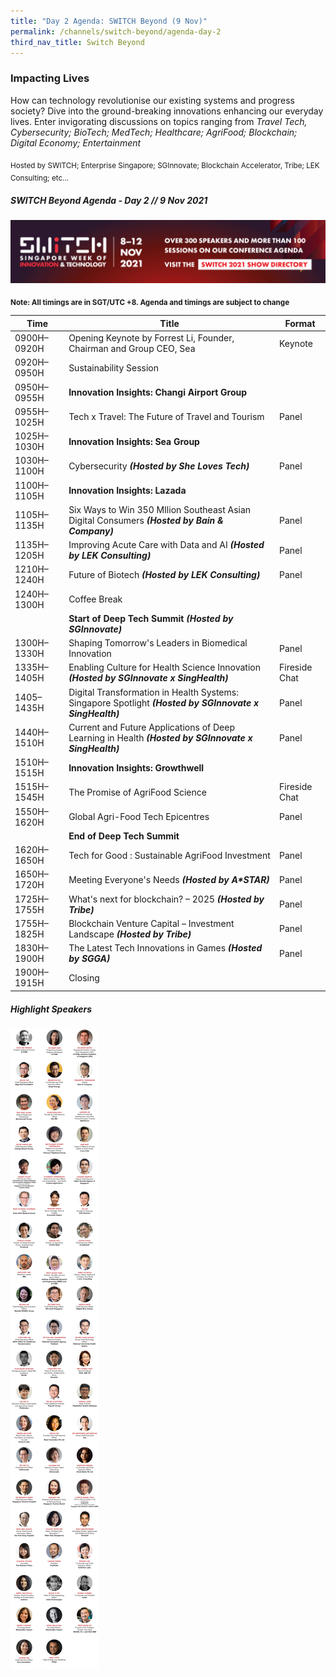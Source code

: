 ```yaml
---
title: "Day 2 Agenda: SWITCH Beyond (9 Nov)"
permalink: /channels/switch-beyond/agenda-day-2
third_nav_title: Switch Beyond
---
```

### Impacting Lives

How can technology revolutionise our existing systems and progress society? Dive into the ground-breaking innovations enhancing our everyday lives. Enter invigorating discussions on topics ranging from *Travel Tech, Cybersecurity; BioTech; MedTech; Healthcare; AgriFood; Blockchain; Digital Economy; Entertainment*

<sub>Hosted by SWITCH; Enterprise Singapore; SGInnovate; Blockchain Accelerator, Tribe; LEK Consulting; etc...</sub>

##### SWITCH Beyond Agenda - Day 2 // 9 Nov 2021

[![SWITCH 2021 Show Directory](/images/Platform_Banner_SWITCH_2021_Show_Directory_var_2.png)](https://directory.switchsg.org)

<sub>**Note: All timings are in SGT/UTC +8. Agenda and timings are subject to change**</sub>

| Time | Title | Format |
| -------- | -------- | -------- |
| 0900H–0920H     | Opening Keynote by Forrest Li, Founder, Chairman and Group CEO, Sea    | Keynote     |
| 0920H–0950H     | Sustainability Session    |      |
|0950H–0955H     | **Innovation Insights: Changi Airport Group**     |      |
| 0955H–1025H     | Tech x Travel: The Future of Travel and Tourism     | Panel     |
|1025H–1030H     | **Innovation Insights: Sea Group**     |      |
| 1030H–1100H     | Cybersecurity **_(Hosted by She Loves Tech)_**    | Panel    |
|1100H–1105H     | **Innovation Insights: Lazada**     |      |
| 1105H–1135H     | Six Ways to Win 350 MIlion Southeast Asian Digital Consumers  **_(Hosted by Bain & Company)_**     | Panel   |
| 1135H–1205H     | Improving Acute Care with Data and AI  **_(Hosted by LEK Consulting)_**       | Panel     |
| 1210H–1240H     | Future of Biotech **_(Hosted by LEK Consulting)_**      | Panel     |
| 1240H–1300H     | Coffee Break     |     |
|      | **Start of Deep Tech Summit** **_(Hosted by SGInnovate)_**    |      |
| 1300H–1330H     | Shaping Tomorrow's Leaders in Biomedical Innovation   | Panel     |
| 1335H–1405H     | Enabling Culture for Health Science Innovation **_(Hosted by SGInnovate x SingHealth)_**    | Fireside Chat     |
| 1405–1435H     | Digital Transformation in Health Systems: Singapore Spotlight **_(Hosted by SGInnovate x SingHealth)_**    | Panel     |
| 1440H–1510H     | Current and Future Applications of Deep Learning in Health **_(Hosted by SGInnovate x SingHealth)_**     | Panel     |
|1510H–1515H     | **Innovation Insights: Growthwell**     |      |
| 1515H–1545H     | The Promise of AgriFood Science    | Fireside Chat    |
| 1550H–1620H     | Global Agri-Food Tech Epicentres    | Panel     |
|      | **End of Deep Tech Summit**     |      |
| 1620H–1650H     | Tech for Good : Sustainable AgriFood Investment     | Panel    |
| 1650H–1720H     | Meeting Everyone's Needs **_(Hosted by A*STAR)_**    | Panel     |
| 1725H–1755H     | What's next for blockchain? – 2025 **_(Hosted by Tribe)_**    | Panel     |
| 1755H–1825H     | Blockchain Venture Capital – Investment Landscape **_(Hosted by Tribe)_**     | Panel     |
| 1830H–1900H     | The Latest Tech Innovations in Games **_(Hosted by SGGA)_**     | Panel   |
| 1900H–1915H     | Closing     |    |

##### Highlight Speakers

![SWITCH 2021 Speakers](/images/SWITCH_2021_Speakers_Beyond_Day2_Highlights_v4.png)